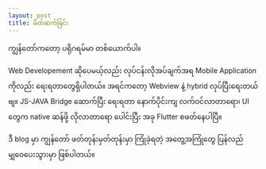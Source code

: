 ```yaml
---
layout: post
title: မိတ်ဆက်ခြင်း
---
```


ကျွန်တော်ကတော့ ပရိုဂရမ်မာ တစ်ယောက်ပါ။ 
 
Web Developement ဆိုပေမယ့်လည်း လုပ်ငန်းလိုအပ်ချက်အရ Mobile Application ကိုလည်း ရေးရတာတွေရှိပါတယ်။ အရင်ကတော့ Webview နဲ့ hybrid လုပ်ပြီးရေးတယ်ဗျ။ JS-JAVA Bridge ဆောက်ပြီး ရေးရတာ နောက်ပိုင်းကျ လက်ဝင်လာတာရော၊ UI တွေက native ဆန်ဖို့ လိုလာတာရော ပေါင်းပြီး အခု Flutter စဖတ်နေပါပြီ။
 
ဒီ blog မှာ ကျွန်တော် ဖတ်တုန်းမှတ်တုန်းမှာ ကြုံခဲ့ရတဲ့ အတွေ့အကြုံတွေ ပြန်လည် မျှဝေပေးသွားမှာ ဖြစ်ပါတယ်။